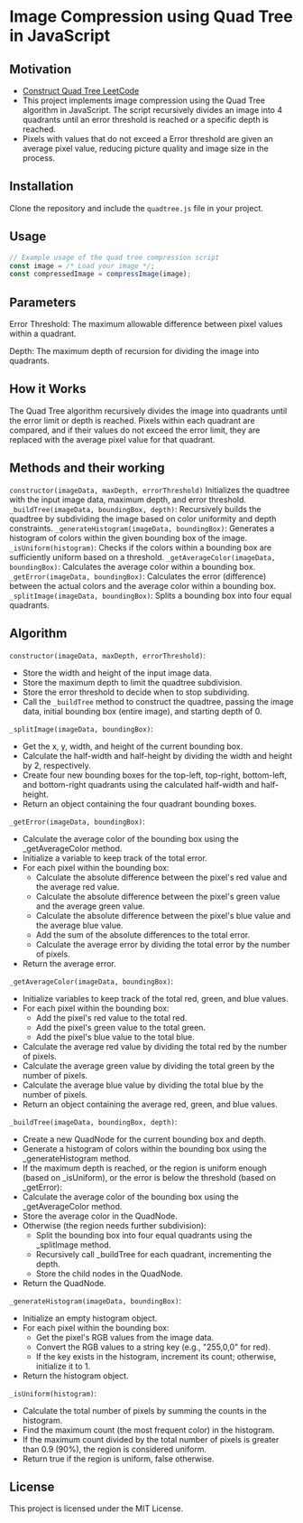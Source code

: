 # Image Compression using Quad Tree in JavaScript

## Motivation

- [Construct Quad Tree LeetCode](https://leetcode.com/problems/construct-quad-tree/)
- This project implements image compression using the Quad Tree algorithm in JavaScript. The script recursively divides an image into 4 quadrants until an error threshold is reached or a specific depth is reached.
- Pixels with values that do not exceed a Error threshold are given an average pixel value, reducing picture quality and image size in the process.

## Installation

Clone the repository and include the `quadtree.js` file in your project.

## Usage

```javascript
// Example usage of the quad tree compression script
const image = /* Load your image */;
const compressedImage = compressImage(image);
```

## Parameters

Error Threshold: The maximum allowable difference between pixel values within a quadrant.

Depth: The maximum depth of recursion for dividing the image into quadrants.

## How it Works

The Quad Tree algorithm recursively divides the image into quadrants until the error limit or depth is reached. Pixels within each quadrant are compared, and if their values do not exceed the error limit, they are replaced with the average pixel value for that quadrant.

## Methods and their working

`constructor(imageData, maxDepth, errorThreshold)` Initializes the quadtree with the input image data, maximum depth, and error threshold.
`_buildTree(imageData, boundingBox, depth)`: Recursively builds the quadtree by subdividing the image based on color uniformity and depth constraints.
`_generateHistogram(imageData, boundingBox)`: Generates a histogram of colors within the given bounding box of the image.
`_isUniform(histogram)`: Checks if the colors within a bounding box are sufficiently uniform based on a threshold.
`_getAverageColor(imageData, boundingBox)`: Calculates the average color within a bounding box.
`_getError(imageData, boundingBox)`: Calculates the error (difference) between the actual colors and the average color within a bounding box.
`_splitImage(imageData, boundingBox)`: Splits a bounding box into four equal quadrants.

## Algorithm

`constructor(imageData, maxDepth, errorThreshold)`:

- Store the width and height of the input image data.
- Store the maximum depth to limit the quadtree subdivision.
- Store the error threshold to decide when to stop subdividing.
- Call the `_buildTree` method to construct the quadtree, passing the image data, initial bounding box (entire image), and starting depth of 0.

`_splitImage(imageData, boundingBox)`:

- Get the x, y, width, and height of the current bounding box.
- Calculate the half-width and half-height by dividing the width and height by 2, respectively.
- Create four new bounding boxes for the top-left, top-right, bottom-left, and bottom-right quadrants using the calculated half-width and half-height.
- Return an object containing the four quadrant bounding boxes.

```_getError(imageData, boundingBox)```:
* Calculate the average color of the bounding box using the _getAverageColor method.
* Initialize a variable to keep track of the total error.
* For each pixel within the bounding box:
    * Calculate the absolute difference between the pixel's red value and the average red value.
    * Calculate the absolute difference between the pixel's green value and the average green value.
    * Calculate the absolute difference between the pixel's blue value and the average blue value.
    * Add the sum of the absolute differences to the total error.
    * Calculate the average error by dividing the total error by the number of pixels.
* Return the average error.

```_getAverageColor(imageData, boundingBox)```:
* Initialize variables to keep track of the total red, green, and blue values.
* For each pixel within the bounding box:
    * Add the pixel's red value to the total red.
    * Add the pixel's green value to the total green.
    * Add the pixel's blue value to the total blue.
* Calculate the average red value by dividing the total red by the number of pixels.
* Calculate the average green value by dividing the total green by the number of pixels.
* Calculate the average blue value by dividing the total blue by the number of pixels.
* Return an object containing the average red, green, and blue values.

```_buildTree(imageData, boundingBox, depth)```:
* Create a new QuadNode for the current bounding box and depth.
* Generate a histogram of colors within the bounding box using the _generateHistogram method.
* If the maximum depth is reached, or the region is uniform enough (based on _isUniform), or the error is below the threshold (based on _getError):
* Calculate the average color of the bounding box using the _getAverageColor method.
* Store the average color in the QuadNode.
* Otherwise (the region needs further subdivision):
    * Split the bounding box into four equal quadrants using the _splitImage method.
    * Recursively call _buildTree for each quadrant, incrementing the depth.
    * Store the child nodes in the QuadNode.
* Return the QuadNode.

```_generateHistogram(imageData, boundingBox)```:
* Initialize an empty histogram object.
* For each pixel within the bounding box:
    * Get the pixel's RGB values from the image data.
    * Convert the RGB values to a string key (e.g., "255,0,0" for red).
    * If the key exists in the histogram, increment its count; otherwise, initialize it to 1.
* Return the histogram object.

```_isUniform(histogram)```:
* Calculate the total number of pixels by summing the counts in the histogram.
* Find the maximum count (the most frequent color) in the histogram.
* If the maximum count divided by the total number of pixels is greater than 0.9 (90%), the region is considered uniform.
* Return true if the region is uniform, false otherwise.

## License

This project is licensed under the MIT License.
